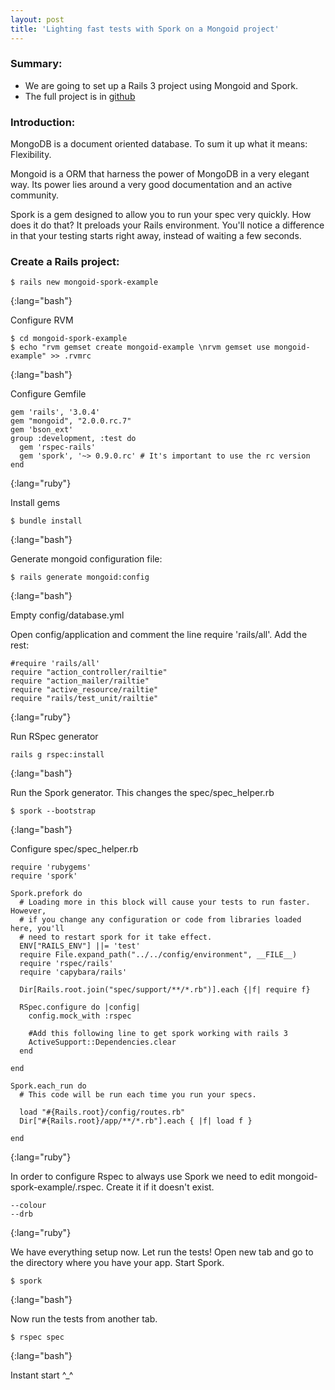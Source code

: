 ```yaml
---
layout: post
title: 'Lighting fast tests with Spork on a Mongoid project'
---                                                                          
```



### Summary:

* We are going to set up a Rails 3 project using Mongoid and Spork.
* The full project is in [github](https://github.com/Nerian/Mongoid-spork-Rails-app-example 'github')

### Introduction:

MongoDB is a document oriented database. To sum it up what it means: Flexibility. 

Mongoid is a ORM that harness the power of MongoDB in a very elegant way. Its power lies around a very good documentation and an active community.

Spork is a gem designed to allow you to run your spec very quickly. How does it do that? It preloads your Rails environment. You'll notice a difference in that your testing starts right away, instead of waiting a few seconds.

### Create a Rails project:
                               

	$ rails new mongoid-spork-example
{:lang="bash"}                                                                                   

Configure RVM       

	$ cd mongoid-spork-example
	$ echo "rvm gemset create mongoid-example \nrvm gemset use mongoid-example" >> .rvmrc
{:lang="bash"}
                    
Configure Gemfile      
           
	gem 'rails', '3.0.4'                                                     
	gem "mongoid", "2.0.0.rc.7"
	gem 'bson_ext'
	group :development, :test do
	  gem 'rspec-rails'
	  gem 'spork', '~> 0.9.0.rc' # It's important to use the rc version 
	end              
{:lang="ruby"}
               
Install gems

	$ bundle install       
{:lang="bash"}

Generate mongoid configuration file:

	$ rails generate mongoid:config
{:lang="bash"}

Empty config/database.yml

Open config/application and comment the line require 'rails/all'. Add the rest:

	#require 'rails/all' 
	require "action_controller/railtie"
	require "action_mailer/railtie"
	require "active_resource/railtie"
	require "rails/test_unit/railtie"  
{:lang="ruby"}
      
Run RSpec generator

	rails g rspec:install
{:lang="bash"}

Run the Spork generator. This changes the spec/spec_helper.rb

	$ spork --bootstrap          
{:lang="bash"}

Configure spec/spec_helper.rb
            
	require 'rubygems'
	require 'spork'

	Spork.prefork do
	  # Loading more in this block will cause your tests to run faster. However,
	  # if you change any configuration or code from libraries loaded here, you'll
	  # need to restart spork for it take effect.
	  ENV["RAILS_ENV"] ||= 'test'
	  require File.expand_path("../../config/environment", __FILE__)
	  require 'rspec/rails'     
	  require 'capybara/rails'
  
	  Dir[Rails.root.join("spec/support/**/*.rb")].each {|f| require f}

	  RSpec.configure do |config|
	    config.mock_with :rspec    

	    #Add this following line to get spork working with rails 3
	    ActiveSupport::Dependencies.clear
	  end

	end

	Spork.each_run do
	  # This code will be run each time you run your specs.

	  load "#{Rails.root}/config/routes.rb"
	  Dir["#{Rails.root}/app/**/*.rb"].each { |f| load f }

	end           
{:lang="ruby"}                

In order to configure Rspec to always use Spork we need to edit mongoid-spork-example/.rspec. Create it if it doesn't exist.

	--colour
	--drb
{:lang="ruby"}
                    
We have everything setup now. Let run the tests! Open new tab and go to the directory where you have your app. Start Spork.            

	$ spork
{:lang="bash"}
  
Now run the tests from another tab.

	$ rspec spec 
{:lang="bash"}

Instant start ^_^
